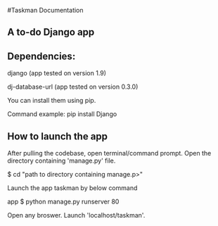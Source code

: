 #Taskman Documentation
## A to-do Django app


## Dependencies:
django (app tested on version 1.9)

dj-database-url (app tested on version 0.3.0)

You can install them using pip.

Command example: pip install Django


## How to launch the app
After pulling the codebase, open terminal/command prompt. Open the directory containing 'manage.py' file.

$ cd "path to directory containing manage.p>"


Launch the app taskman by below command

app $ python manage.py runserver 80


Open any broswer. Launch 'localhost/taskman'.
